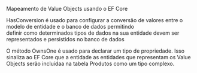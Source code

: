 Mapeamento de Value Objects usando o EF Core

HasConversion é usado para configurar a conversão de valores entre o modelo de entidade e o banco de dados permitindo  
definir como determinados tipos de dados na sua entidade devem ser representados e persistidos no banco de dados

O método OwnsOne é usado para declarar um tipo de propriedade. Isso sinaliza ao EF Core que a entidade as entidades
que representam os Value Objects serão incluídaa na tabela Produtos como um tipo complexo. 


